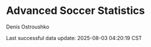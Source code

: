 # Advanced Soccer Statistics
Denis Ostroushko

<!-- gfm -->

Last successful data update: 2025-08-03 04:20:19 CST
